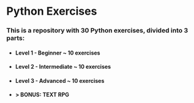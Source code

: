 # Python Exercises
### This is a repository with 30 Python exercises, divided into 3 parts:
<ul>
  <li><h4>Level 1 - Beginner ~ 10 exercises</h4></li>
  <li><h4>Level 2 - Intermediate ~ 10 exercises</h4></li>
  <li><h4>Level 3 - Advanced ~ 10 exercises</h4></li>
  <li><h4>> BONUS: TEXT RPG</h4></li>
</ul>
